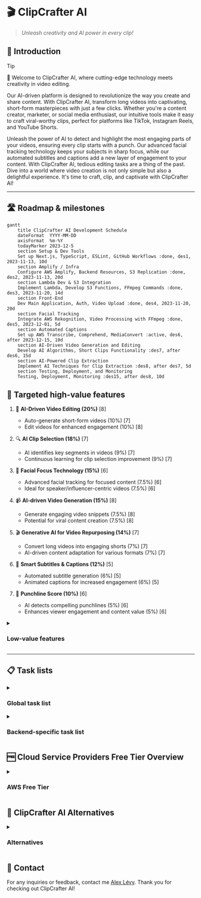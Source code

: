 # 🎬 ClipCrafter AI

> _Unleash creativity and AI power in every clip!_

## 🏁 Introduction

> [!TIP]
> 👋 Welcome to ClipCrafter AI, where cutting-edge technology meets creativity in video editing.
>
> Our AI-driven platform is designed to revolutionize the way you create and share content. With ClipCrafter AI, transform long videos into captivating, short-form masterpieces with just a few clicks. Whether you're a content creator, marketer, or social media enthusiast, our intuitive tools make it easy to craft viral-worthy clips, perfect for platforms like TikTok, Instagram Reels, and YouTube Shorts.
>
> Unleash the power of AI to detect and highlight the most engaging parts of your videos, ensuring every clip starts with a punch. Our advanced facial tracking technology keeps your subjects in sharp focus, while our automated subtitles and captions add a new layer of engagement to your content. With ClipCrafter AI, tedious editing tasks are a thing of the past. Dive into a world where video creation is not only simple but also a delightful experience. It's time to craft, clip, and captivate with ClipCrafter AI!

---

## 🛣️ Roadmap & milestones

```mermaid
gantt
    title ClipCrafter AI Development Schedule
    dateFormat  YYYY-MM-DD
    axisFormat  %m-%Y
    todayMarker 2023-12-5
    section Setup & Dev Tools
    Set up Next.js, TypeScript, ESLint, GitHub Workflows :done, des1, 2023-11-13, 10d
    section Amplify / Infra
    Configure AWS Amplify, Backend Resources, S3 Replication :done, des2, 2023-11-13, 20d
    section Lambda Dev & S3 Integration
    Implement Lambda, Develop S3 Functions, FFmpeg Commands :done, des3, 2023-11-20, 14d
    section Front-End
    Dev Main Application, Auth, Video Upload :done, des4, 2023-11-20, 20d
    section Facial Tracking
    Integrate AWS Rekognition, Video Processing with FFmpeg :done, des5, 2023-12-01, 5d
    section Automated Captions
    Set up AWS Transcribe, Comprehend, MediaConvert :active, des6, after 2023-12-15, 10d
    section AI-Driven Video Generation and Editing
    Develop AI Algorithms, Short Clips Functionality :des7, after des6, 15d
    section AI-Powered Clip Extraction
    Implement AI Techniques for Clip Extraction :des8, after des7, 5d
    section Testing, Deployment, and Monitoring
    Testing, Deployment, Monitoring :des15, after des8, 10d

```


## 🎯 Targeted high-value features

1. 🎥 **AI-Driven Video Editing (20%)** [8]

   - Auto-generate short-form videos (10%) [7]
   - Edit videos for enhanced engagement (10%) [8]

2. 🔍 **AI Clip Selection (18%)** [7]

   - AI identifies key segments in videos (9%) [7]
   - Continuous learning for clip selection improvement (9%) [7]

3. 🧔 **Facial Focus Technology (15%)** [6]

   - Advanced facial tracking for focused content (7.5%) [6]
   - Ideal for speaker/influencer-centric videos (7.5%) [6]

4. 📹 **AI-driven Video Generation (15%)** [8]

   - Generate engaging video snippets (7.5%) [8]
   - Potential for viral content creation (7.5%) [8]

5. 🎬 **Generative AI for Video Repurposing (14%)** [7]

   - Convert long videos into engaging shorts (7%) [7]
   - AI-driven content adaptation for various formats (7%) [7]

6. 📝 **Smart Subtitles & Captions (12%)** [5]

   - Automated subtitle generation (6%) [5]
   - Animated captions for increased engagement (6%) [5]

7. 🎯 **Punchline Score (10%)** [6]

   - AI detects compelling punchlines (5%) [6]
   - Enhances viewer engagement and content value (5%) [6]

<details>
<summary>

### Low-value features

</summary>

8. 🔄 **AI Feedback Loop (9%)** [7]

   - AI improves highlight recommendations (4.5%) [7]
   - Adapts to viewer preferences and trends (4.5%) [7]

9. 🎧 **Enhanced Audio-Video Sync (10%)** [5]

   - Advanced audio editing features (5%) [5]
   - Seamless synchronization with video (5%) [5]

10. 💬 **Responsive Captions & Layout (8%)** [6]

    - Dynamic captions for diverse content (4%) [6]
    - AI-driven layout for optimal viewing (4%) [6]

11. 🔄 **YouTube Link Conversion (8%)** [6]

    - Converts YouTube content for social media (4%) [6]
    - Streamlines content sharing across platforms (4%) [6]

12. 📊 **Content Performance Analytics (10%)** [7]

    - Track viewer engagement and metrics (5%) [7]
    - Optimize content based on analytics insights (5%) [7]

13. 🌍 **Global Audience Reach (9%)** [7]

    - Localization features for global audience (4.5%) [7]
    - Multi-language support for wider accessibility (4.5%) [7]

14. 🔄 **Cross-Platform Sharing (7%)** [5]

    - Easy sharing on social media platforms (3.5%) [5]
    - Supports multiple video formats and aspect ratios (3.5%) [5]

15. 🤖 **Automated Content Moderation (8%)** [7]

    - AI-driven moderation for content quality (4%) [7]
    - Ensure compliance with platform guidelines (4%) [7]

16. 🎨 **Creative Editing Tools (7%)** [6]

    - Wide range of creative editing options (3.5%) [6]
    - User-friendly interface for non-professionals (3.5%) [6]

17. 🌐 **Multi-Platform Streaming (6%)** [6]

    - Stream to various platforms with custom branding (3%) [6]
    - Audience participation and interaction features (3%) [6]

18. 📈 **SEO Optimization for Videos (6%)** [6]

    - Enhance video discoverability on search engines (3%) [6]
    - Tools for optimizing video titles, descriptions, and tags (3%) [6]

19. 📝 **Video Transcription Tools (5%)** [4]

    - Transcribe video content for repurposing (2.5%) [4]
    - Convert content into different formats (2.5%) [4]

20. 🌟 **Unlimited High-Quality Exports (5%)** [4]
    - High-quality video exports (2.5%) [4]
    - No limit on the number of exports (2.5%) [4]

This list now includes a core for each feature, providing insight into the complexity of implementation for each aspect of the product.

</details>

---



## 📋 Task lists

<details>
<summary>

### Global task list

</summary>

1. **Initial Setup and Development Tools**

   - [x] Set up the Next.js environment for front-end development.
   - [x] Configure TypeScript for Lambda code.
   - [x] Set up ESLint for code analysis.
   - [x] Establish GitHub workflows for code quality checks.

2. **AWS Amplify and Infrastructure**

   - [x] Initial configuration of AWS Amplify for the project.
   - [x] Configure backend resources with Amplify (API, Auth, Storage).
   - [x] Set up automatic multi-region S3 bucket replication to handle the London region for Rekognition.

3. **Lambda Development and S3 Integration**

   - [x] Implement automatic Lambda trigger on S3 file upload.
   - [x] Develop the `download` function in S3 with progress information.
   - [x] Create FFmpeg commands with batch processing for optimization.
   - [x] Utilize `ffmpeg concatList.txt` for video concatenation.
   - [x] Implement `StatusUploader` for managing operation statuses.
   - [x] Configure AWS SAM for running Lambda locally with Docker during development.

4. **Front-End Development**

   - [x] Develop the main application structure (`Main.tsx`, `layout.tsx`, `page.tsx`).
   - [x] Implement global styles (`globals.css`).
   - [x] Develop feature components (`Features.tsx`).
   - [x] Use Amplify UI React library for user interface.

5. **AWS Services Integration**

   - [x] Integrate AWS Rekognition for video analysis.
   - [x] Use `ffmpeg getCmd` with blurred background for video processing.

6. **Specific Feature Development**

   - [ ] Set up AWS Transcribe for automatic transcription.
   - [ ] Use AWS Comprehend to analyze transcribed text.
   - [ ] Transition from Lambda FFmpeg Layer to AWS MediaConvert Jobs.
   - [ ] Embed generated subtitles into the video using AWS MediaConvert.
   - [ ] Design an AWS Step Functions workflow to automate the process.

7. **🎥 AI-Driven Video Generation and Editing**

   - [ ] Develop AI algorithms for automatic video generation and editing.
   - [ ] Create functionality to transform long-form videos into short clips for social media platforms.

8. **🔍 AI-Powered Clip Extraction**

   - [ ] Implement AI techniques for identifying and extracting key segments from longer videos.
   - [ ] Set up an AI feedback loop for improved clip selection.

9. **🧔 Facial Tracking and Center Stage Focus**

   - [ ] Develop facial tracking technology for content focusing on speakers or influencers.

10. **📝 Automated Subtitles and Captions**

    - [ ] Integrate automated and animated subtitles and captions.

11. **🎧 Advanced Audio and Video Editing Features**

    - [ ] Implement advanced audio editing and synchronization features.
    - [ ] Develop an intuitive interface for video trimming, clipping, and editing.

12. **💬 Dynamic Captions and AI-Relayout**

    - [ ] Create dynamic captions responsive to video content.
    - [ ] Implement AI-relayout for optimal viewing on different platforms.

13. **🔄 Multi-Platform Compatibility and Sharing**

    - [ ] Ensure easy sharing of videos across various social media platforms.
    - [ ] Support multiple video formats and aspect ratios.

14. **📝 Transcription and Repurposing Tools**

    - [ ] Develop tools for video content transcription and repurposing.

15. **Testing, Deployment, and Monitoring**

    - [ ] Conduct comprehensive testing of the entire pipeline.
    - [ ] Adjust configurations based on test results for optimal performance.
    - [ ] Deploy the solution in a production environment.
    - [ ] Set up system performance monitoring and alerts.

16. **Improvements and Maintenance**

    - [ ] Implement analytics to measure the effectiveness of video processing.
    - [ ] Continuously improve the system based on user feedback and analytics data.

17. **Ongoing and Upcoming Developments**
    - [ ] (In progress) Integrate Stripe for payments.
    - [ ] (To do) Create documentation for the system and its components.
    - [ ] (To do) Train team members or end-users on how to use the system effectively.
    - [ ] Integrate AWS Rekognition's segment detection API into your video processing pipeline.
    - [ ] Develop a system to parse and interpret the output from Rekognition for identifying key video segments.
    - [ ] Automate the video editing process based on the segments identified by Rekognition.
    - [ ] Test and optimize the integration for accuracy and efficiency.

This list includes the tasks necessary to develop the new AI-driven video editing features, ensuring a comprehensive approach to building a versatile and user-friendly video editing platform.

</details>

<details>
<summary>
  
### Backend-specific task list

</summary>

1. 📤 **StatusUploader.ts**

   - [x] Implement basic structure of `StatusUploader` class.
   - [ ] Review and optimize error handling in `StatusUploader` class.
   - [ ] Add unit tests for different scenarios (e.g., successful upload, failed upload).
   - [ ] Consider implementing a retry mechanism for failed S3 operations.
   - [ ] Document the class methods for better maintainability.

2. ⚙️ **config.ts**

   - [x] Define basic configuration structure.
   - [ ] Validate configuration values (e.g., check for valid region, thresholds).
   - [ ] Consider using environment variables for sensitive data.
   - [ ] Add comments to explain each configuration option.

3. 📄 **event.json**

   - [x] Create a basic event JSON structure for testing.
   - [ ] Create additional test event JSON files for different scenarios.
   - [ ] Validate the structure of the event in your Lambda function to handle malformed events.

4. 📊 **getData.ts**

   - [x] Extract data from Lambda S3 event.
   - [ ] Implement more robust error handling and logging.
   - [ ] Optimize the data extraction logic for efficiency.
   - [ ] Add comments to clarify the purpose of each step in the data extraction process.

5. 🚀 **index.ts**

   - [x] Set up the main Lambda handler function.
   - [ ] Refactor the handler for better readability and maintainability.
   - [ ] Implement more detailed logging for each step of the process.
   - [ ] Add error handling for each external call (e.g., S3, Rekognition).

6. 📝 **logger.ts**

   - [x] Create a basic logging function.
   - [ ] Extend the logger functionality to support different log levels (e.g., info, warn, error).
   - [ ] Implement a mechanism to toggle logging on/off based on environment variables.

7. 📈 **qlip-crop-model-out.json**

   - [x] Provide a sample output model JSON.
   - [ ] Validate the JSON structure to ensure it meets your application's requirements.
   - [ ] Consider moving model output data to a more secure storage if it contains sensitive information.

8. 👁️ **rekognition.ts**

   - [x] (Assuming) Basic AWS Rekognition integration.
   - [ ] Implement error handling and logging for AWS Rekognition calls.
   - [ ] Optimize Rekognition interactions for performance and cost.
   - [ ] Add unit tests for the Rekognition integration.

9. 🌐 **s3.ts**

   - [x] Implement basic S3 upload and download functions.
   - [ ] Implement more comprehensive error handling for S3 operations.
   - [ ] Optimize file upload/download methods for large files.
   - [ ] Add functionality to handle different S3 event types.

10. ✅ **getData.test.ts**

    - [x] Basic unit tests for `getData` function.
    - [ ] Add more test cases covering edge cases and error scenarios.
    - [ ] Implement mock objects for S3 to test without AWS dependencies.
    - [ ] Review and improve the assertions for better test coverage.

11. 🎥 **video.test.ts**

    - [x] (Assuming) Basic structure for video processing tests.
    - [ ] Write unit tests for video processing logic.
    - [ ] Mock external dependencies (e.g., file system, AWS services) in tests.
    - [ ] Ensure tests cover both successful and failure scenarios.

12. 🧩 **types.ts**, **utils.ts**, **video.ts**
    - [x] Basic types, utility functions, and video processing logic.
    - [ ] For `types.ts`: Document each type/interface for clarity.
    - [ ] For `utils.ts`: Add error handling in utility functions.
    - [ ] For `video.ts`: Optimize video processing functions for performance.
    - [ ] Add unit tests for utility functions and video processing logic.

</details>

## 🆓 Cloud Service Providers Free Tier Overview

<details>
<summary>

### AWS Free Tier

</summary>

- **Transcribe**: 60 minutes per month for 12 months.
- **Amplify**: 1,000 build & deploy minutes per month; 5GB hosting, and 15GB outbound data transfer per month.
- **Rekognition**: 5,000 images per month or 1,000 minutes of video processed per month for 12 months.
- **MediaConvert**: 20 minutes of video conversion per month.
- **Comprehend**: 50K units of text (5M characters) for text analysis per month for 12 months.
- **Lambda**: 1 million free requests and 400,000 GB-seconds of compute time per month.
- **S3**: 5GB of standard storage, 20,000 GET requests, and 2,000 PUT requests per month for 12 months.
- **AMPLIFY STUDIO**: Included in the Amplify Free Tier.
- **AMPLIFY CLI**: Free to use, costs depend on the AWS resources used.
- **AMPLIFY LIBRARIES**: Free to use, costs depend on the AWS resources used.
- **API Gateway**: 1 million API calls per month for 12 months.
- **AppSync**: 250K queries per month and 250K real-time data records per month for 12 months.
- **CloudFront**: 50GB data out and 2,000,000 HTTP or HTTPS requests per month for 12 months.
- **Cognito**: 50,000 active users per month for Amazon Cognito User Pools.
- **DynamoDB**: 25GB of storage, 25 read capacity units, and 25 write capacity units; 2.5 million stream read requests per month for 12 months.
- **Elasticsearch**: 750 hours of t2.small.elasticsearch instance per month for 12 months.
- **Kinesis**: 1 shard of Kinesis Data Stream for 12 months.
- **Lex**: 10,000 text requests or 5,000 voice requests per month for 12 months.
- **Location Service**: 25,000 map requests per month and 25,000 positioning requests per month for 12 months.
- **Pinpoint**: 5,000 targeted users per month; 1M push notifications.

</details>

## 👀 ClipCrafter AI Alternatives

<details>
<summary>
  
### Alternatives

</summary>

### Klap.app

- **AI-driven Video Generation:** Creates engaging snippets from videos, potentially viral
- **AI-powered Video Editing:** Automatically generates TikToks, Reels, and Shorts from long-form YouTube content
- **YouTube Link Conversion:** Converts YouTube videos into short-form videos for social platforms

### Qlip.ai

- **Punchline Score:** AI detects compelling punchlines within the video
- **AI Feedback Loop:** Improves highlight recommendations over time
- **AI-Powered Clipping:** Extracts short clips from long videos

### Vizard.ai

- **Transcription and Editing:** Streamlines video content creation and repurposing
- **Automated Video Editing:** Simplifies the video editing process
- **Audio Editing and Sync:** Advanced audio editing features and seamless syncing with visuals

### 2short.ai

- **Captivating Facial Tracking:** Keeps the subject at the center with facial tracking
- **Effortless Animated Subtitles:** Adds animated subtitles to videos
- **Automated Clip Generation:** Extracts engaging segments from longer videos

### Opus.pro

- **Generative AI for Video Repurposing:** Converts long videos into shorts
- **Dynamic Captions and AI-Relayout:** Offers features like dynamic captions for enhanced viewer engagement
- **Multi-Platform Streaming:** Facilitates streaming to various platforms with custom branding and audience participation

</details>

## 📇 Contact

For any inquiries or feedback, contact me [Alex Lévy](mailto:alexlevy0@gmail.com).
Thank you for checking out ClipCrafter AI!
